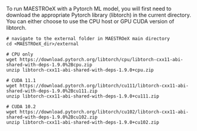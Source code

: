 To run MAESTROeX with a Pytorch ML model, you will first need to download the appropriate Pytorch library (libtorch) in the current directory. You can either choose to use the CPU host or GPU CUDA version of libtorch.

```shell
# navigate to the external folder in MAESTROeX main directory
cd <MAESTROeX_dir>/external

# CPU only
wget https://download.pytorch.org/libtorch/cpu/libtorch-cxx11-abi-shared-with-deps-1.9.0%2Bcpu.zip
unzip libtorch-cxx11-abi-shared-with-deps-1.9.0+cpu.zip

# CUDA 11.1
wget https://download.pytorch.org/libtorch/cu111/libtorch-cxx11-abi-shared-with-deps-1.9.0%2Bcu111.zip
unzip libtorch-cxx11-abi-shared-with-deps-1.9.0+cu111.zip

# CUDA 10.2
wget https://download.pytorch.org/libtorch/cu102/libtorch-cxx11-abi-shared-with-deps-1.9.0%2Bcu102.zip
unzip libtorch-cxx11-abi-shared-with-deps-1.9.0+cu102.zip
```
